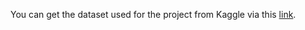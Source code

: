 You can get the dataset used for the project from Kaggle via this [link](https://www.kaggle.com/mlg-ulb/creditcardfraud).
